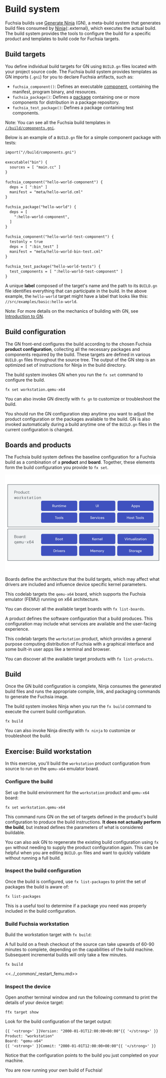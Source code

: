 # Build system

Fuchsia builds use [Generate Ninja](https://gn.googlesource.com/gn/) (GN),
a meta-build system that generates build files consumed by
[Ninja](https://ninja-build.org/){:.external}, which executes the actual build.
The build system provides the tools to configure the build for a specific
product and templates to build code for Fuchsia targets.

## Build targets

You define individual build targets for GN using `BUILD.gn` files located with
your project source code. The Fuchsia build system provides templates as GN
imports (`.gni`) for you to declare Fuchsia artifacts, such as:

* `fuchsia_component()`: Defines an executable
  [component](/docs/concepts/components/v2), containing the manifest, program
  binary, and resources.
* `fuchsia_package()`: Defines a [package](/docs/concepts/packages/package.md)
  containing one or more components for distribution in a package repository.
* `fuchsia_test_package()`: Defines a package containing test components.

Note: You can see all the Fuchsia build templates in
[`//build/components.gni`](/build/components.gni).

Below is an example of a `BUILD.gn` file for a simple component package with
tests:

```gn
import("//build/components.gni")

executable("bin") {
  sources = [ "main.cc" ]
}

fuchsia_component("hello-world-component") {
  deps = [ ":bin" ]
  manifest = "meta/hello-world.cml"
}

fuchsia_package("hello-world") {
  deps = [
    ":hello-world-component",
  ]
}

fuchsia_component("hello-world-test-component") {
  testonly = true
  deps = [ ":bin_test" ]
  manifest = "meta/hello-world-bin-test.cml"
}

fuchsia_test_package("hello-world-tests") {
  test_components = [ ":hello-world-test-component" ]
}
```

A unique **label** composed of the target's name and the path to its `BUILD.gn`
file identifies everything that can participate in the build. In the above
example, the `hello-world` target might have a label that looks like
this: `//src/examples/basic:hello-world`.

Note: For more details on the mechanics of building with GN, see
[Introduction to GN](/docs/concepts/build_system/intro.md).

## Build configuration

The GN front-end configures the build according to the chosen Fuchsia
**product configuration**, collecting all the necessary packages and components
required by the build. These targets are defined in various `BUILD.gn` files
throughout the source tree. The output of the GN step is an optimized set of
instructions for Ninja in the build directory.

The build system invokes GN when you run the `fx set` command to configure
the build.

```posix-terminal
fx set workstation.qemu-x64
```

<aside class="key-point">
You can also invoke GN directly with <code>fx gn</code> to customize or
troubleshoot the build.
</aside>

You should run the GN configuration step anytime you want to adjust the product
configuration or the packages available to the build. GN is also invoked
automatically during a build anytime one of the `BUILD.gn` files in the current
configuration is changed.

## Boards and products

The Fuchsia build system defines the baseline configuration for a Fuchsia build
as a combination of a **product** and **board**. Together, these elements form
the build configuration you provide to `fx set`.

![board and product configuration sets](images/build-configuration.png)

Boards define the architecture that the build targets, which may affect what
drivers are included and influence device specific kernel parameters.

This codelab targets the `qemu-x64` board, which supports the Fuchsia emulator
(FEMU) running on x64 architecture.

<aside class="key-point">
You can discover all the available target boards with
<code>fx list-boards</code>.
</aside>

A product defines the software configuration that a build produces. This
configuration may include what services are available and the user-facing
experience.

This codelab targets the `workstation` product, which provides a general
purpose computing distribution of Fuchsia with a graphical interface and some
built-in user apps like a terminal and browser.

<aside class="key-point">
You can discover all the available target products with
<code>fx list-products</code>.
</aside>

## Build

Once the GN build configuration is complete, Ninja consumes the generated build
files and runs the appropriate compile, link, and packaging commands to generate
the Fuchsia image.

The build system invokes Ninja when you run the `fx build` command to execute
the current build configuration.

```posix-terminal
fx build
```

<aside class="key-point">
You can also invoke Ninja directly with <code>fx ninja</code> to customize or
troubleshoot the build.
</aside>

## Exercise: Build workstation

In this exercise, you'll build the `workstation` product configuration from
source to run on the `qemu-x64` emulator board.

### Configure the build

Set up the build environment for the `workstation` product and `qemu-x64` board:

```posix-terminal
fx set workstation.qemu-x64
```

This command runs GN on the set of targets defined in the product's build
configuration to produce the build instructions. **It does not actually
perform the build**, but instead defines the parameters of what is considered
buildable.


<aside class="key-point">
You can also ask GN to regenerate the existing build configuration using
<code>fx gen</code> without needing to supply the product configuration again.
This can be helpful when you are editing <code>BUILD.gn</code> files and want to
quickly validate without running a full build.
</aside>

### Inspect the build configuration

Once the build is configured, use `fx list-packages` to print the set of
packages the build is aware of:

```posix-terminal
fx list-packages
```

This is a useful tool to determine if a package you need was properly included
in the build configuration.

### Build Fuchsia workstation

Build the workstation target with `fx build`:

<aside class="caution">
A full build on a fresh checkout of the source can take upwards of 60-90 minutes
to complete, depending on the capabilities of the build machine. Subsequent
incremental builds will only take a few minutes.
</aside>

```posix-terminal
fx build
```

<<../_common/_restart_femu.md>>

### Inspect the device

Open another terminal window and run the following command to print the details
of your device target:

```posix-terminal
ffx target show
```

Look for the build configuration of the target output:

```none {:.devsite-disable-click-to-copy}
{{ '<strong>' }}Version: "2000-01-01T12:00:00+00:00"{{ '</strong>' }}
Product: "workstation"
Board: "qemu-x64"
{{ '<strong>' }}Commit: "2000-01-01T12:00:00+00:00"{{ '</strong>' }}
```

Notice that the configuration points to the build you just completed on your
machine.

You are now running your own build of Fuchsia!